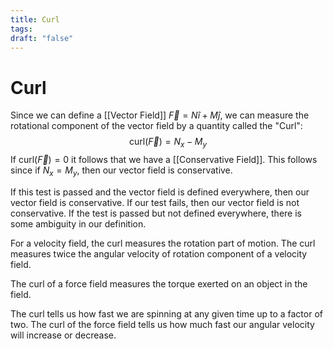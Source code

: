 ```yaml
---
title: Curl
tags: 
draft: "false"
---
```

# Curl 
Since we can define a [[Vector Field]] $\vec{F}=N\hat{i}+M\hat{j}$, we can measure the rotational component of the vector field by a quantity called the "Curl":
$$\text{curl}(\vec{F})=N_{x}-M_{y}$$
If $\text{curl}(\vec{F})=0$ it follows that we have a [[Conservative Field]]. This follows since if $N_{x}=M_{y}$, then our vector field is conservative. 

If this test is passed and the vector field is defined everywhere, then our vector field is conservative. If our test fails, then our vector field is not conservative. If the test is passed but not defined everywhere, there is some ambiguity in our definition. 

For a velocity field, the curl measures the rotation part of motion. The curl measures twice the angular velocity of rotation component of a velocity field. 

The curl of a force field measures the torque exerted on an object in the field. 

The curl tells us how fast we are spinning at any given time up to a factor of two. The curl of the force field tells us how much fast our angular velocity will increase or decrease. 